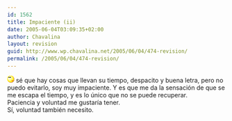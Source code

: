 ```yaml
---
id: 1562
title: Impaciente (ii)
date: 2005-06-04T03:09:35+02:00
author: Chavalina
layout: revision
guid: http://www.wp.chavalina.net/2005/06/04/474-revision/
permalink: /2005/06/04/474-revision/
---
```

![emo](/imagenes/emoticonos/pensativo.gif) sé que hay cosas que llevan su tiempo, despacito y buena letra, pero no puedo evitarlo, soy muy impaciente. Y es que me da la sensación de que se me escapa el tiempo, y es lo &uacute;nico que no se puede recuperar.  
Paciencia y voluntad me gustaría tener.  
Sí, voluntad también necesito.